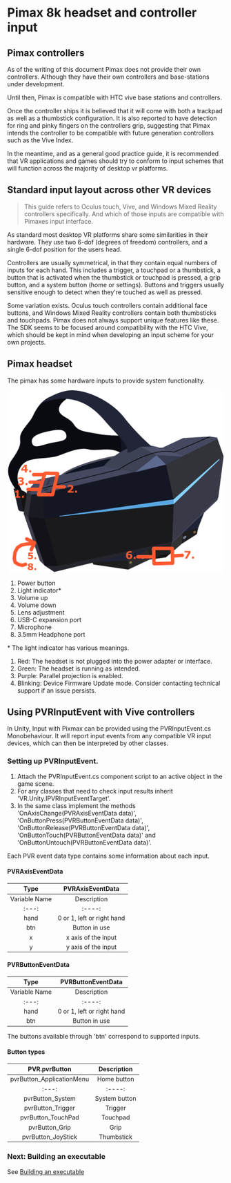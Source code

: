 # Pimax 8k headset and controller input

## Pimax controllers

As of the writing of this document Pimax does not provide their own controllers. Although they have their own controllers and base-stations under development.

Until then, Pimax is compatible with HTC vive base stations and controllers.

Once the controller ships it is believed that it will come with both a trackpad as well as a thumbstick configuration. It is also reported to have detection for ring and pinky fingers on the controllers grip, suggesting that Pimax intends the controller to be compatible with future generation controllers such as the Vive Index.

In the meantime, and as a general good practice guide, it is recommended that VR applications and games should try to conform to input schemes that will function across the majority of desktop vr platforms.

## Standard input layout across other VR devices

> This guide refers to Oculus touch, Vive, and Windows Mixed Reality controllers specifically. And which of those inputs are compatible with Pimaxes input interface.

As standard most desktop VR platforms share some similarities in their hardware. They use two 6-dof (degrees of freedom) controllers, and a single 6-dof position for the users head. 

Controllers are usually symmetrical, in that they contain equal numbers of inputs for each hand. This includes a trigger, a touchpad or a thumbstick, a button that is activated when the thumbstick or touchpad is pressed, a grip button, and a system button (home or settings). Buttons and triggers usually sensitive enough to detect when they're touched as well as pressed.

Some variation exists. Oculus touch controllers contain additional face buttons, and Windows Mixed Reality controllers contain both thumbsticks and touchpads. Pimax does not always support unique features like these. The SDK seems to be focused around compatibility with the HTC Vive, which should be kept in mind when developing an input scheme for your own projects.

## Pimax headset

The pimax has some hardware inputs to provide system functionality.

<p align="center">
  <img alt="Pimax inputs" width="500px" src="assets/Pimax8KNotes.png">
</p>

1.  Power button
2.  Light indicator*
3.  Volume up
4.  Volume down
5.  Lens adjustment
6.  USB-C expansion port
7.  Microphone
8.  3.5mm Headphone port

\* The light indicator has various meanings.
1.  Red: The headset is not plugged into the power adapter or interface.
2.  Green: The headset is running as intended.
3.  Purple: Parallel projection is enabled.
4.  Blinking: Device Firmware Update mode. Consider contacting technical support if an issue persists.

## Using PVRInputEvent with Vive controllers

In Unity, Input with Pixmax can be provided using the PVRInputEvent.cs Monobehaviour. It will report input events from any compatible VR input devices, which can then be interpreted by other classes.

### Setting up PVRInputEvent.

1.  Attach the PVRInputEvent.cs component script to an active object in the game scene.
2.  For any classes that need to check input results inherit 'VR.Unity.IPVRInputEventTarget'.
3.  In the same class implement the methods 'OnAxisChange(PVRAxisEventData data)', 'OnButtonPress(PVRButtonEventData data)', 'OnButtonRelease(PVRButtonEventData data)', 'OnButtonTouch(PVRButtonEventData data)' and 'OnButtonUntouch(PVRButtonEventData data)'.

Each PVR event data type contains some information about each input.

#### PVRAxisEventData
| Type | PVRAxisEventData |
| :---: | :----: |
| Variable Name | Description |
| :---: | :----: |
| hand | 0 or 1, left or right hand |
| btn | Button in use |
| x | x axis of the input |
| y | y axis of the input |

#### PVRButtonEventData
| Type | PVRButtonEventData |
| :---: | :----: |
| Variable Name | Description |
| :---: | :----: |
| hand | 0 or 1, left or right hand |
| btn | Button in use |

The buttons available through 'btn' correspond to supported inputs.

#### Button types
| PVR.pvrButton | Description |
| :---: | :----: |
| pvrButton_ApplicationMenu | Home button |
| :---: | :----: |
| pvrButton_System | System button |
| pvrButton_Trigger | Trigger |
| pvrButton_TouchPad | Touchpad |
| pvrButton_Grip | Grip |
| pvrButton_JoyStick | Thumbstick |

### Next: Building an executable

See [Building an executable](/docs/building-pimax-exe.md)
